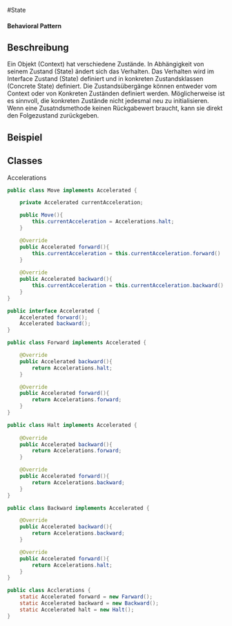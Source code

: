 #State
#### Behavioral Pattern

## Beschreibung
Ein Objekt (Context) hat verschiedene Zustände. In Abhängigkeit von seinem Zustand (State) ändert sich das Verhalten. Das Verhalten wird im Interface Zustand (State) definiert und in konkreten Zustandsklassen (Concrete State) definiert. Die Zustandsübergänge können entweder vom Context oder von Konkreten Zuständen definiert werden. Möglicherweise ist es sinnvoll, die konkreten Zustände nicht jedesmal neu zu initialisieren. Wenn eine Zusatndsmethode keinen Rückgabewert braucht, kann sie direkt den Folgezustand zurückgeben.
## Beispiel

## Classes 
Accelerations

```java
public class Move implements Accelerated {

	private Accelerated currentAcceleration;

	public Move(){
		this.currentAcceleration = Accelerations.halt;
	}

	@Override
	public Accelerated forward(){
		this.currentAcceleration = this.currentAcceleration.forward()
	}
	
	@Override
	public Accelerated backward(){
		this.currentAcceleration = this.currentAcceleration.backward()
	}	
}
```

```java
public interface Accelerated {
	Accelerated forward();
	Accelerated backward();
}
```

```java
public class Forward implements Accelerated {

	@Override 
	public Accelerated backward(){
		return Accelerations.halt;
	}

	@Override 
	public Accelerated forward(){
		return Accelerations.forward;
	}
}
```

```java
public class Halt implements Accelerated {
	
	@Override 
	public Accelerated backward(){
		return Accelerations.forward;
	}

	@Override 
	public Accelerated forward(){
		return Accelerations.backward;
	}
}
```

```java
public class Backward implements Accelerated {

	@Override 
	public Accelerated backward(){
		return Accelerations.backward;
	}

	@Override 
	public Accelerated forward(){
		return Accelerations.halt;
	}
}
```

```java
public class Acclerations {
	static Accelerated forward = new Farward();
	static Accelerated backward = new Backward();
	static Accelerated halt = new Halt();
}
```